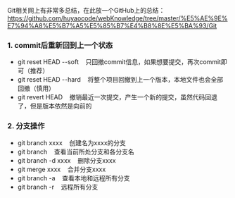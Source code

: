 Git相关网上有非常多总结，在此放一个GitHub上的总结：
<br>https://github.com/huyaocode/webKnowledge/tree/master/%E5%AE%9E%E7%94%A8%E5%B7%A5%E5%85%B7%E4%B8%8E%E5%BA%93/Git

### 1. commit后重新回到上一个状态
+ git reset HEAD --soft &nbsp;&nbsp; 只回撤commit信息，如果想要提交，再次commit即可（推荐）
+ git reset HEAD --hard &nbsp;&nbsp; 将整个项目回撤到上一个版本，本地文件也会全部回撤（慎用）
+ git revert HEAD &nbsp;&nbsp; 撤销最近一次提交，产生一个新的提交，虽然代码回退了，但是版本依然是向前的

### 2. 分支操作
+ git branch xxxx &nbsp;&nbsp; 创建名为xxxx的分支
+ git branch &nbsp;&nbsp; 查看当前所处分支和各分支名
+ git branch -d xxxx &nbsp;&nbsp; 删除分支xxxx
+ git merge xxxx &nbsp;&nbsp; 合并分支xxxx
+ git branch -a &nbsp;&nbsp; 查看本地和远程所有分支
+ git branch -r &nbsp;&nbsp; 远程所有分支




